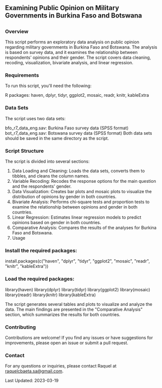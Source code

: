 ###
## Examining Public Opinion on Military Governments in Burkina Faso and Botswana
##

### Overview

This script performs an exploratory data analysis on public opinion regarding military governments in Burkina Faso and Botswana. The analysis is based on survey data, and it examines the relationship between respondents' opinions and their gender. The script covers data cleaning, recoding, visualization, bivariate analysis, and linear regression.

### Requirements

To run this script, you'll need the following:

R packages: haven, dplyr, tidyr, ggplot2, mosaic, readr, knitr, kableExtra

### Data Sets

The script uses two data sets:

bfo_r7_data_eng.sav: Burkina Faso survey data (SPSS format)
bot_r7_data_eng.sav: Botswana survey data (SPSS format)
Both data sets should be saved in the same directory as the script.

### Script Structure

The script is divided into several sections:

1. Data Loading and Cleaning: Loads the data sets, converts them to tibbles, and cleans the column names.
2. Variable Recoding: Recodes the response options for the main question and the respondents' gender.
3. Data Visualization: Creates bar plots and mosaic plots to visualize the distribution of opinions by gender in both countries.
4. Bivariate Analysis: Performs chi-square tests and proportion tests to examine the relationship between opinions and gender in both countries.
5. Linear Regression: Estimates linear regression models to predict opinions based on gender in both countries.
6. Comparative Analysis: Compares the results of the analyses for Burkina Faso and Botswana.
7. Usage

### Install the required packages:

install.packages(c("haven", "dplyr", "tidyr", "ggplot2", "mosaic", "readr", "knitr", "kableExtra"))

### Load the required packages:
library(haven)
library(dplyr)
library(tidyr)
library(ggplot2)
library(mosaic)
library(readr)
library(knitr)
library(kableExtra)

The script generates several tables and plots to visualize and analyze the data. The main findings are presented in the "Comparative Analysis" section, which summarizes the results for both countries.

### Contributing

Contributions are welcome! If you find any issues or have suggestions for improvements, please open an issue or submit a pull request.

### Contact

For any questions or inquiries, please contact Raquel at raquelcbaeta.sa@gmail.com.

Last Updated: 2023-03-19
